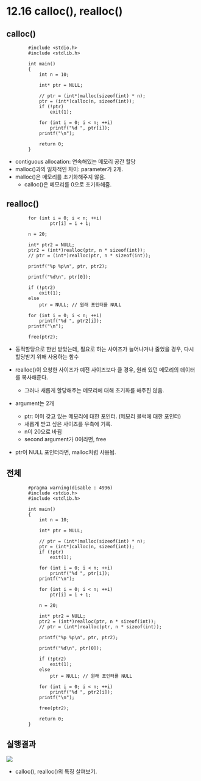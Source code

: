 # 12.16 calloc(), realloc()
## calloc()

            #include <stdio.h>
            #include <stdlib.h> 

            int main()
            {
                int n = 10;

                int* ptr = NULL;

                // ptr = (int*)malloc(sizeof(int) * n);
                ptr = (int*)calloc(n, sizeof(int));
                if (!ptr)
                    exit(1);

                for (int i = 0; i < n; ++i)
                    printf("%d ", ptr[i]);
                printf("\n");

                return 0;
            }

* contiguous allocation: 연속해있는 메모리 공간 할당
* malloc()과의 일차적인 차이: parameter가 2개.
* malloc()은 메모리를 초기화해주지 않음.
    - calloc()은 메모리를 0으로 초기화해줌.

## realloc()

            for (int i = 0; i < n; ++i)
                    ptr[i] = i + 1;

            n = 20;

            int* ptr2 = NULL;
            ptr2 = (int*)realloc(ptr, n * sizeof(int));
            // ptr = (int*)realloc(ptr, n * sizeof(int));

            printf("%p %p\n", ptr, ptr2);

            printf("%d\n", ptr[0]);

            if (!ptr2)
                exit(1);
            else
                ptr = NULL; // 원래 포인터를 NULL

            for (int i = 0; i < n; ++i)
                printf("%d ", ptr2[i]); 
            printf("\n");

            free(ptr2);



* 동적할당으로 한번 받았는데, 필요로 하는 사이즈가 늘어나거나 줄었을 경우, 다시 할당받기 위해 사용하는 함수

* realloc()이 요청한 사이즈가 예전 사이즈보다 클 경우, 원래 있던 메모리의 데이터를 복사해준다.
    - 그러나 새롭게 할당해주는 메모리에 대해 초기화를 해주진 않음.

* argument는 2개
    - ptr: 이미 갖고 있는 메모리에 대한 포인터. (메모리 블럭에 대한 포인터)
    - 새롭게 받고 싶은 사이즈를 우측에 기록.
    - n이 20으로 바뀜 
    - second argument가 0이라면, free

* ptr이 NULL 포인터라면, malloc처럼 사용됨.

## 전체

            #pragma warning(disable : 4996)
            #include <stdio.h>
            #include <stdlib.h> 

            int main()
            {
                int n = 10;

                int* ptr = NULL;

                // ptr = (int*)malloc(sizeof(int) * n);
                ptr = (int*)calloc(n, sizeof(int));
                if (!ptr)
                    exit(1);

                for (int i = 0; i < n; ++i)
                    printf("%d ", ptr[i]);
                printf("\n");

                for (int i = 0; i < n; ++i)
                    ptr[i] = i + 1;

                n = 20;

                int* ptr2 = NULL;
                ptr2 = (int*)realloc(ptr, n * sizeof(int));
                // ptr = (int*)realloc(ptr, n * sizeof(int));

                printf("%p %p\n", ptr, ptr2);

                printf("%d\n", ptr[0]);

                if (!ptr2)
                    exit(1);
                else
                    ptr = NULL; // 원래 포인터를 NULL

                for (int i = 0; i < n; ++i)
                    printf("%d ", ptr2[i]); 
                printf("\n");

                free(ptr2);

                return 0;
            }

## 실행결과

<img src="https://github.com/uber9ma/following_C/blob/master/images/chapter12/alloc13.png?raw=true">

* calloc(), realloc()의 특징 살펴보기.
